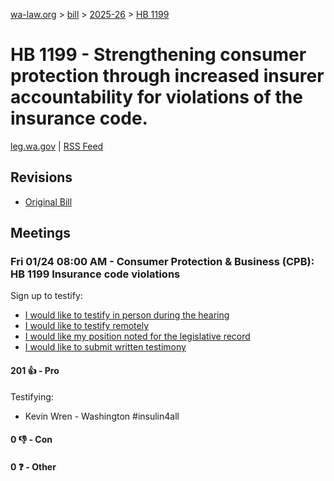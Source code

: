 [wa-law.org](/) > [bill](/bill/) > [2025-26](/bill/2025-26/) > [HB 1199](/bill/2025-26/hb/1199/)

# HB 1199 - Strengthening consumer protection through increased insurer accountability for violations of the insurance code.
[leg.wa.gov](https://app.leg.wa.gov/billsummary?BillNumber=1199&Year=2025&Initiative=false) | [RSS Feed](./rss.xml)

## Revisions
* [Original Bill](1/)

## Meetings
### Fri 01/24 08:00 AM - Consumer Protection & Business (CPB): HB 1199 Insurance code violations
Sign up to testify:
* [I would like to testify in person during the hearing](https://app.leg.wa.gov/csi/Testifier/Add?chamber=House&mId=32527&aId=161786&caId=24850&tId=1)
* [I would like to testify remotely](https://app.leg.wa.gov/csi/Testifier/Add?chamber=House&mId=32527&aId=161786&caId=24850&tId=2)
* [I would like my position noted for the legislative record](https://app.leg.wa.gov/csi/Testifier/Add?chamber=House&mId=32527&aId=161786&caId=24850&tId=3)
* [I would like to submit written testimony](https://app.leg.wa.gov/csi/Testifier/Add?chamber=House&mId=32527&aId=161786&caId=24850&tId=4)

#### 201 👍 - Pro
Testifying:
* Kevin Wren - Washington #insulin4all

#### 0 👎 - Con

#### 0 ❓ - Other
